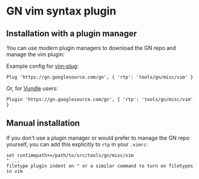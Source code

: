 # GN vim syntax plugin

## Installation with a plugin manager

You can use modern plugin managers to download the GN repo and manage the vim
plugin:

Example config for [vim-plug](https://github.com/junegunn/vim-plug):

```
Plug 'https://gn.googlesource.com/gn', { 'rtp': 'tools/gn/misc/vim' }
```

Or, for [Vundle](https://github.com/VundleVim/Vundle.vim) users:

```
Plugin 'https://gn.googlesource.com/gn', { 'rtp': 'tools/gn/misc/vim' }
```

## Manual installation

If you don't use a plugin manager or would prefer to manage the GN repo
yourself, you can add this explicitly to `rtp` in your `.vimrc`:

```
set runtimepath+=/path/to/src/tools/gn/misc/vim
" ...
filetype plugin indent on " or a similar command to turn on filetypes in vim
```
